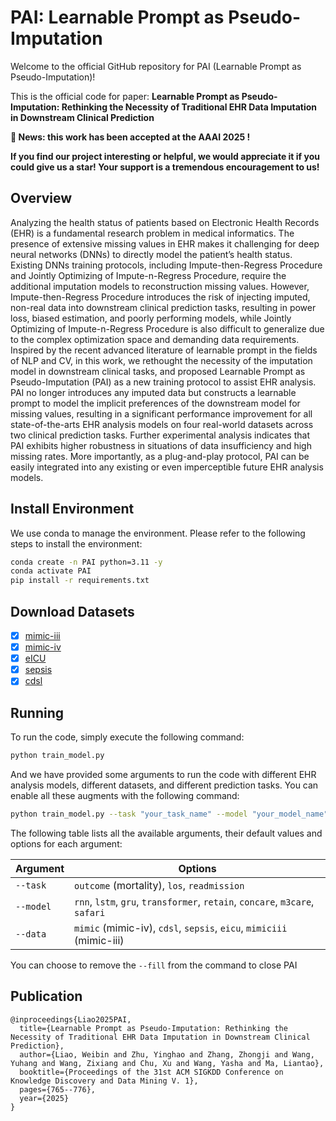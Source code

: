 # PAI: Learnable Prompt as Pseudo-Imputation

Welcome to the official GitHub repository for PAI (Learnable Prompt as Pseudo-Imputation)!

This is the official code for paper: **Learnable Prompt as Pseudo-Imputation: Rethinking the Necessity of Traditional EHR Data Imputation in Downstream Clinical Prediction**

**📢 News: this work has been accepted at the AAAI 2025 !**

**If you find our project interesting or helpful, we would appreciate it if you could give us a star! Your support is a tremendous encouragement to us!**


## Overview

Analyzing the health status of patients based on Electronic Health Records (EHR) is a fundamental research problem in medical informatics. The presence of extensive missing values in EHR makes it challenging for deep neural networks (DNNs) to directly model the patient’s health status. Existing DNNs training protocols, including Impute-then-Regress Procedure and Jointly Optimizing of Impute-n-Regress Procedure, require the additional imputation models to reconstruction missing values. However, Impute-then-Regress Procedure introduces the risk of injecting imputed, non-real data into downstream clinical prediction tasks, resulting in power loss, biased estimation, and poorly performing models, while Jointly Optimizing of Impute-n-Regress Procedure is also difficult to generalize due to the complex optimization space and demanding data requirements. Inspired by the recent advanced literature of learnable prompt in the fields of NLP and CV, in this work, we rethought the necessity of the imputation model in downstream clinical tasks, and proposed Learnable Prompt as Pseudo-Imputation (PAI) as a new training protocol to assist EHR analysis. PAI no longer introduces any imputed data but constructs a learnable prompt to model the implicit preferences of the downstream model for missing values, resulting in a significant performance improvement for all state-of-the-arts EHR analysis models on four real-world datasets across two clinical prediction tasks. Further experimental analysis indicates that PAI exhibits higher robustness in situations of data insufficiency and high missing rates. More importantly, as a plug-and-play protocol, PAI can be easily integrated into any existing or even imperceptible future EHR analysis models.

## Install Environment

We use conda to manage the environment.
Please refer to the following steps to install the environment:

```sh
conda create -n PAI python=3.11 -y
conda activate PAI
pip install -r requirements.txt
```

## Download Datasets

- [x] [mimic-iii](https://physionet.org/content/mimiciii/1.4/)
- [x] [mimic-iv](https://www.physionet.org/content/mimiciv/2.2/)
- [x] [eICU](https://physionet.org/content/eicu-crd/2.0/)
- [x] [sepsis](https://physionet.org/content/challenge-2019/1.0.0/)
- [x] [cdsl](https://www.hmhospitales.com/prensa/notas-de-prensa/comunicado-covid-data-save-lives) 

## Running

To run the code, simply execute the following command:

```sh
python train_model.py
```

And we have provided some arguments to run the code with different EHR analysis models, different datasets, and different prediction tasks. You can enable all these augments with the following command:

```sh
python train_model.py --task "your_task_name" --model "your_model_name" --data "your_dataset_name" --fill
```

The following table lists all the available arguments, their default values and options for each argument:

| Argument | Options |
|---|---|
| `--task` | `outcome` (mortality), `los`, `readmission` |
| `--model` | `rnn`, `lstm`, `gru`, `transformer`, `retain`, `concare`, `m3care`, `safari` |
| `--data` | `mimic` (mimic-iv), `cdsl`, `sepsis`, `eicu`, `mimiciii` (mimic-iii) |

You can choose to remove the `--fill` from the command to close PAI

## Publication

```
@inproceedings{Liao2025PAI,
  title={Learnable Prompt as Pseudo-Imputation: Rethinking the Necessity of Traditional EHR Data Imputation in Downstream Clinical Prediction},
  author={Liao, Weibin and Zhu, Yinghao and Zhang, Zhongji and Wang, Yuhang and Wang, Zixiang and Chu, Xu and Wang, Yasha and Ma, Liantao},
  booktitle={Proceedings of the 31st ACM SIGKDD Conference on Knowledge Discovery and Data Mining V. 1},
  pages={765--776},
  year={2025}
}
```



